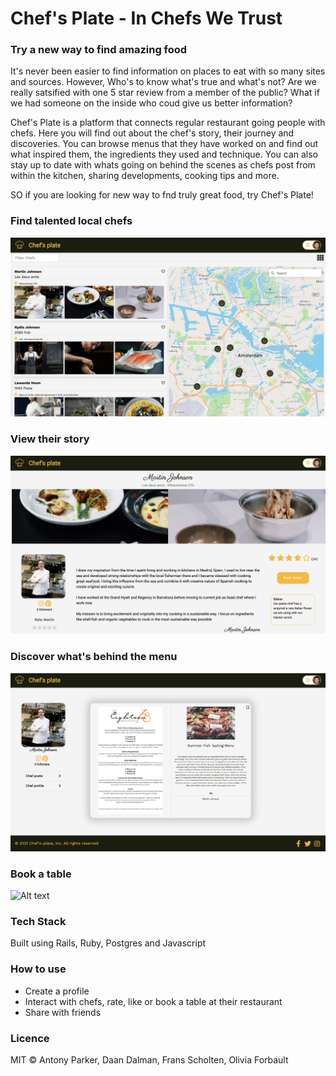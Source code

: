 # Chef's Plate - In Chefs We Trust

### Try a new way to find amazing food

It's never been easier to find information on places to eat with so many sites and sources.  However, Who's to know what's true and what's not? Are we really satsified with one 5 star review from a member of the public? What if we had someone on the inside who coud give us better information?

Chef's Plate is a platform that connects regular restaurant going people with chefs.  Here you will find out about the chef's story, their journey and discoveries.  You can browse menus that they have worked on and find out what inspired them, the ingredients they used and technique.  You can also stay up to date with whats going on behind the scenes as chefs post from within the kitchen, sharing developments, cooking tips and more.

SO if you are looking for new way to fnd truly great food, try Chef's Plate!

### Find talented local chefs

![Alt text](/app/assets/images/chef_index.png)

### View their story

![Alt text](/app/assets/images/chefs_show.png)

### Discover what's behind the menu

![Alt text](/app/assets/images/chef_menu_show.png)

### Book a table

![Alt text](/app/assets/images/book_table.png)

### Tech Stack
Built using Rails, Ruby, Postgres and Javascript

### How to use
- Create a profile
- Interact with chefs, rate, like or book a table at their restaurant
- Share with friends 

### Licence 
MIT © Antony Parker, Daan Dalman, Frans Scholten, Olivia Forbault
